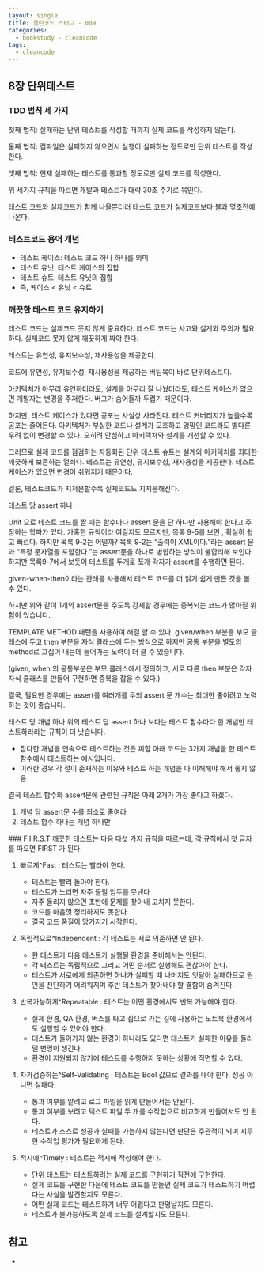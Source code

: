 ```yaml
---
layout: single
title: 클린코드 스터디 - 009
categories: 
  - bookstudy - cleancode
tags: 
  - cleancode
---
```


## 8장 단위테스트

### TDD 법칙 세 가지

첫째 법칙: 실패하는 단위 테스트를 작성할 때까지 실제 코드를 작성하지 않는다.

둘째 법칙: 컴파일은 실패하지 않으면서 실행이 실패하는 정도로만 단위 테스트를 작성한다.

셋째 법칙: 현재 실패하는 테스트를 통과할 정도로만 실제 코드를 작성한다.

위 세가지 규칙을 따르면 개발과 테스트가 대략 30초 주기로 묶인다. 

테스트 코드와 실제코드가 함께 나올뿐더러 테스트 코드가 실제코드보다 불과 몇초전에 나온다.


### 테스트코드 용어 개념

* 테스트 케이스: 테스트 코드 하나 하나를 의미
* 테스트 유닛: 테스트 케이스의 집합
* 테스트 슈트: 테스트 유닛의 집합
* 즉, 케이스 < 유닛 < 슈트

### 깨끗한 테스트 코드 유지하기

테스트 코드는 실제코드 못지 않게 중요하다. 테스트 코드는 사고와 설계와 주의가 필요하다. 실제코드 못지 않게 깨끗하게 짜야 한다.

테스트는 유연성, 유지보수성, 재사용성을 제공한다.

코드에 유연성, 유지보수성, 재사용성을 제공하는 버팀목이 바로 단위테스트다. 

아키텍처가 아무리 유연하더라도, 설계를 아무리 잘 나눴더라도, 테스트 케이스가 없으면 개발자는 변경을 주저한다. 버그가 숨어들까 두렵기 때문이다.

하지만, 테스트 케이스가 있다면 공포는 사실상 사라진다. 테스트 커버리지가 높을수록 공포는 줄어든다. 아키텍처가 부실한 코드나 설계가 모호하고 엉망인 코드라도 별다른 우려 없이 변경할 수 있다.
오히려 안심하고 아키텍처와 설계를 개선할 수 있다.

그러므로 실제 코드를 점검하는 자동화된 단위 테스트 슈트는 설계와 아키텍처를 최대한 깨끗하게 보존하는 열쇠다. 테스트는 유연성, 유지보수성, 재사용성을 제공한다.
테스트케이스가 있으면 변경이 쉬워지기 때문이다. 

결론, 테스트코드가 지저분할수록 실제코드도 지저분해진다.



테스트 당 assert 하나

Unit	으로 테스트 코드를 짤 때는 함수마다 assert 문을 단 하나만 사용해야 한다고 주장하는 학파가 있다. 가혹한 규칙이라 여길지도 모르지만, 목록 9-5를 보면 , 확실히 쉽고 빠르다.
하지만 목록 9-2는 어떨까? 목록 9-2는 “출력이 XML이다.”라는 assert 문과 “특정 문자열을 포함한다.”는 assert문을 하나로 병합하는 방식이 불합리해 보인다. 하지만 목록9-7에서 보듯이 테스트를 두개로 쪼개 각자가 assert를 수행하면 된다.





given-when-then이라는 관례를 사용해서 테스트 코드를 더 읽기 쉽게 만든 것을 볼 수 있다.

하지만 위와 같이 1개의 assert문을 주도록 강제할 경우에는 중복되는 코드가 많아질 위험이 있습니다.

TEMPLATE METHOD 패턴을 사용하여 해결 할 수 있다.
given/when 부분을 부모 클래스에 두고
then 부분을 자식 클래스에 두는 방식으로
하지만 공통 부분을 별도의 method로 끄집어 내는데 들어가는 노력이 더 클 수 있습니다.

(given, when 의 공통부분은 부모 클래스에서 정의하고, 서로 다른 then 부분은 각자 자식 클래스를 만들어 구현하면 중복을 잡을 수 있다.)


결국, 필요한 경우에는 assert를 여러개를 두되 assert 문 개수는 최대한 줄이려고 노력하는 것이 좋습니다.

테스트 당 개념 하나
위의 테스트 당 assert 하나 보다는 테스트 함수마다 한 개념만 테스트하라라는 규칙이 더 낫습니다.
* 잡다한 개념을 연속으로 테스트하는 것은 피함
아래 코드는 3가지 개념을 한 테스트 함수에서 테스트하는 예시입니다.
* 이러한 경우 각 절이 존재하는 이유와 테스트 하는 개념을 다 이해해야 해서 좋지 않음



결국 테스트 함수와 assert문에 관련된 규칙은 아래 2개가 가장 좋다고 하겠다.
1. 개념 당 assert문 수를 최소로 줄여라
2. 테스트 함수 하나는 개념 하나만 


### F.I.R.S.T
깨끗한 테스트는 다음 다섯 가지 규칙을 따르는데, 각 규칙에서 첫 글자를 따오면 FIRST 가 된다.
1. 빠르게^Fast : 테스트는 빨라야 한다.
    * 테스트는 빨리 돌아야 한다.
    * 테스트가 느리면 자주 돌릴 엄두를 못낸다
    * 자주 돌리지 않으면 초반에 문제를 찾아내 고치지 못한다.
    * 코드를 마음껏 정리하지도 못한다.
    * 결국 코드 품질이 망가지기 시작한다.

2. 독립적으로^Independent : 각 테스트는 서로 의존하면 안 된다.
    * 한 테스트가 다음 테스트가 실행될 환경을 준비해서는 안된다.
    * 각 테스트는 독립적으로 그리고 어떤 순서로 실행해도 괜찮아야 한다.
    * 테스트가 서로에게 의존하면 하나가 실패할 때 나머지도 잇달아 실패하므로 원인을 진단하기 어려워지며 후반 테스트가 찾아내야 할 결함이 숨겨진다.

3. 반복가능하게^Repeatable : 테스트는 어떤 환경에서도 반복 가능해야 한다.
    * 실제 환경, QA 환경, 버스를 타고 집으로 가는 길에 사용하는 노트북 환경에서도 실행할 수 있어야 한다.
    * 테스트가 돌아가지 않는 환경이 하나라도 있다면 테스트가 실패한 이유를 둘러댈 변명이 생긴다.
    * 환경이 지원되지 않기에 테스트를 수행하지 못하는 상황에 직면할 수 있다.

4. 자가검증하는^Self-Validating : 테스트는 Bool 값으로 결과를 내야 한다. 성공 아니면 실패다.
    * 통과 여부를 알려고 로그 파일을 읽게 만들어서는 안된다.
    * 통과 여부를 보려고 텍스트 파일 두 개를 수작업으로 비교하게 만들어서도 안 된다.
    * 테스트가 스스로 성공과 실패를 가늠하지 않는다면 판단은 주관적이 되며 지루한 수작업 평가가 필요하게 된다.

5. 적시에^Timely : 테스트는 적시에 작성해야 한다.
    * 단위 테스트는 테스트하려는 실제 코드를 구현하기 직전에 구현한다.
    * 실제 코드를 구현한 다음에 테스트 코드를 만들면 실제 코드가 테스트하기 어렵다는 사실을 발견할지도 모른다.
    * 어떤 실제 코드는 테스트하기 너무 어렵다고 판명날지도 모른다.
    * 테스트가 불가능하도록 실제 코드를 설계할지도 모른다.


## 참고
- 